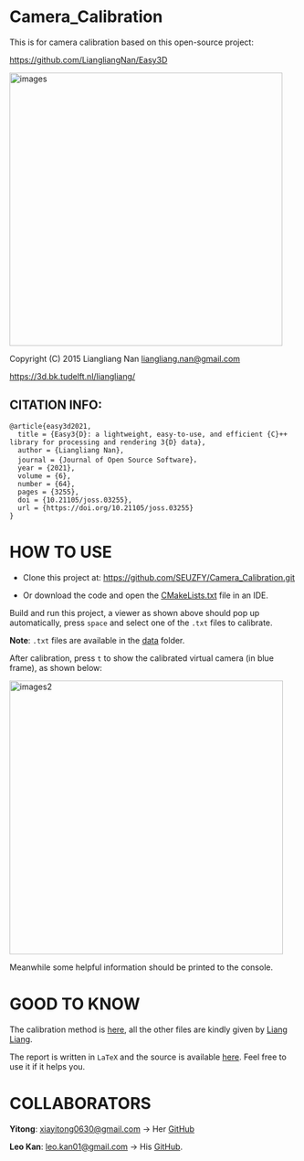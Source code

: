 # Camera_Calibration

This is for camera calibration based on this open-source project:

https://github.com/LiangliangNan/Easy3D

<img width="478" alt="images" src="https://user-images.githubusercontent.com/72781910/168390581-25a1adce-4b04-4589-b655-a73455d3e2d6.PNG">

Copyright (C) 2015 Liangliang Nan <liangliang.nan@gmail.com>

https://3d.bk.tudelft.nl/liangliang/


## CITATION INFO:
```
@article{easy3d2021,
  title = {Easy3{D}: a lightweight, easy-to-use, and efficient {C}++ library for processing and rendering 3{D} data},
  author = {Liangliang Nan},
  journal = {Journal of Open Source Software}，
  year = {2021},
  volume = {6},
  number = {64},
  pages = {3255},
  doi = {10.21105/joss.03255},
  url = {https://doi.org/10.21105/joss.03255}
}
```

# HOW TO USE

* Clone this project at: https://github.com/SEUZFY/Camera_Calibration.git

* Or download the code and open the [CMakeLists.txt](https://github.com/SEUZFY/Camera_Calibration/blob/master/CMakeLists.txt) file in an IDE.

Build and run this project, a viewer as shown above should pop up automatically, press `space` and select one of the `.txt` files to calibrate.

**Note**: `.txt` files are available in the [data](https://github.com/SEUZFY/Camera_Calibration/tree/master/resources/data) folder.

After calibration, press `t` to show the calibrated virtual camera (in blue frame), as shown below:

<img width="479" alt="images2" src="https://user-images.githubusercontent.com/72781910/168394397-b1c35e49-b508-46a3-b2fc-3f6a0450ee41.PNG">

Meanwhile some helpful information should be printed to the console.

# GOOD TO KNOW

The calibration method is [here](https://github.com/SEUZFY/Camera_Calibration/blob/master/Calibration/calibration_method.cpp), all the other files are kindly given by [Liang Liang](https://3d.bk.tudelft.nl/liangliang/).

The report is written in `LaTeX` and the source is available [here](https://github.com/SEUZFY/Camera_Calibration/tree/master/report/source). Feel free to use it if it helps you.

# COLLABORATORS

**Yitong**:
xiayitong0630@gmail.com
-> Her [GitHub](https://github.com/YitongXia/camera-calibration)

**Leo Kan**:
leo.kan01@gmail.com
-> His [GitHub](https://github.com/leowhk/A1_calibration).
 
 

